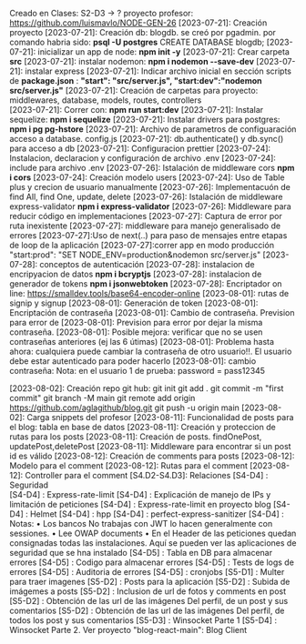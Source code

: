 Creado en Clases: S2-D3 -> ?
proyecto profesor: https://github.com/luismavlo/NODE-GEN-26
[2023-07-21]: Creación proyecto
[2023-07-21]: Creación db: blogdb. se creó por pgadmin.
por comando habria sido: **psql -U postgres**
CREATE DATABASE blogdb;
[2023-07-21]: inicializar un app de node: **npm init -y**
[2023-07-21]: Crear carpeta **src**
[2023-07-21]: instalar nodemon: **npm i nodemon --save-dev**
[2023-07-21]: instalar express
[2023-07-21]: Indicar archivo inicial en sección scripts de **package.json** :
**"start": "src/server.js",
"start:dev":"nodemon src/server.js"**
[2023-07-21]: Creación de carpetas para proyecto: middlewares, database,
models, routes, controllers  
[2023-07-21]: Correr con: **npm run start:dev**
[2023-07-21]: Instalar sequelize: **npm i sequelize**
[2023-07-21]: Instalar drivers para postgres: **npm i pg pg-hstore**
[2023-07-21]: Archivo de parametros de configuaración acceso a database. config.js
[2023-07-21]: db.authenticate() y db.sync() para acceso a db
[2023-07-21]: Configuracion prettier
[2023-07-24]: Instalacion, declaracion y configuración de archivo .env
[2023-07-24]: include para archivo .env
[2023-07-26]: Istalación de middleware cors **npm i cors**
[2023-07-24]: Creación modelo users
[2023-07-24]: Uso de Table plus y crecion de usuario manualmente
[2023-07-26]: Implementacuón de find All, find One, update, delete
[2023-07-26]: Istalación de middleware express-validator **npm i express-validator**
[2023-07-26]: Middleware para reducir código en implementaciones
[2023-07-27]: Captura de error por ruta inexistente
[2023-07-27]: middleware para manejo generalisado de errores
[2023-07-27]:Uso de next(..) para paso de mensajes entre etapas de loop de la aplicación
[2023-07-27]:correr app en modo producción "start:prod": "SET NODE_ENV=production&nodemon src/server.js"
[2023-07-28]: conceptos de autenticación
[2023-07-28]: instalacion de encripyacion de datos **npm i bcryptjs**
[2023-07-28]: instalacion de generador de tokens **npm i jsonwebtoken**
[2023-07-28]: Encriptador on line: https://smalldev.tools/base64-encoder-online
[2023-08-01]: rutas de signip y signup
[2023-08-01]: Generación de token
[2023-08-01]: Encriptación de contraseña
[2023-08-01]: Cambio de contraseña. Prevision para error de
[2023-08-01]: Prevision para error por dejar la misma contraseña.
[2023-08-01]: Posible mejora: verificar que no se usen contraseñas anteriores (ej las 6 útimas)
[2023-08-01]: Problema hasta ahora: cualquiera puede cambiar la contraseña de otro usuario!!. El usuario debe estar autenticado para poder hacerlo
[2023-08-01]: cambio contraseña: Nota: en el usuario 1 de prueba: password = pass12345

[2023-08-02]: Creación repo git hub:
git init
git add .
git commit -m "first commit"
git branch -M main
git remote add origin https://github.com/aglagithub/blog.git
git push -u origin main
[2023-08-02]: Carga snippets del profesor
[2023-08-11]: Funcionalidad de posts para el blog: tabla en base de datos
[2023-08-11]: Creación y proteccion de rutas para los posts
[2023-08-11]: Creación de posts. findOnePost, updatePost,deletePost
[2023-08-11]: Middleware para encontrar si un post id es válido
[2023-08-12]: Creación de comments para posts
[2023-08-12]: Modelo para el comment
[2023-08-12]: Rutas para el comment
[2023-08-12]: Controller para el comment
[S4.D2-S4.D3]: Relaciones
[S4-D4] : Seguridad  
[S4-D4] : Express-rate-limit
[S4-D4] : Explicación de manejo de IPs y limitación de peticiones
[S4-D4] : Express-rate-limit en proyecto blog
[S4-D4] : Helmet
[S4-D4] : hpp
[S4-D4] : perfect-express-sanitizer
[S4-D4] : Notas:
• Los bancos No trabajas con JWT lo hacen generalmente con sessiones.
• Lee OWAP documents
• En el Header de las peticiones quedan consignadas todas las instalaciones. Aquí se pueden ver las aplicaciones de seguridad que se hna instalado
[S4-D5] : Tabla en DB para almacenar errores
[S4-D5] : Codigo para almacenar errores
[S4-D5] : Tests de logs de errores
[S4-D5] : Auditoria de errores
[S4-D5] : cronjobs
[S5-D1] : Multer para traer imagenes
[S5-D2] : Posts para la aplicación
[S5-D2] : Subida de imágemes a posts
[S5-D2] : Inclusion de url de fotos y comments en post
[S5-D2] : Obtención de las url de las imágenes Del perfil, de un post y
sus comentarios
[S5-D2] : Obtención de las url de las imágenes Del perfil, de todos los post y
sus comentarios
[S5-D3] : Winsocket Parte 1
[S5-D4] : Winsocket Parte 2. Ver proyecto "blog-react-main": Blog Client



